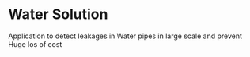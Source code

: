 # Water Solution
Application to detect leakages in Water pipes in large scale and prevent Huge los of cost
